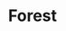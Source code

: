 ---
layout: media
title: "Forest"
blurb:
tags:
  categories: visual
ads: false
share: false
image:
  id: 23859598804
---